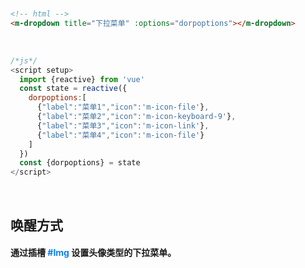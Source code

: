 <br/>

```html
<!-- html -->
<m-dropdown title="下拉菜单" :options="dorpoptions"></m-dropdown>
```
<br/>

```javascript
/*js*/
<script setup>
  import {reactive} from 'vue'
  const state = reactive({
    dorpoptions:[
      {"label":"菜单1","icon":'m-icon-file'},
      {"label":"菜单2","icon":'m-icon-keyboard-9'},
      {"label":"菜单3","icon":'m-icon-link'},
      {"label":"菜单4","icon":'m-icon-file'}
    ]
  })
  const {dorpoptions} = state
</script>
````
<br/>

## 唤醒方式
#### 通过插槽 <font color=#0e80eb>**#Img**</font> 设置头像类型的下拉菜单。